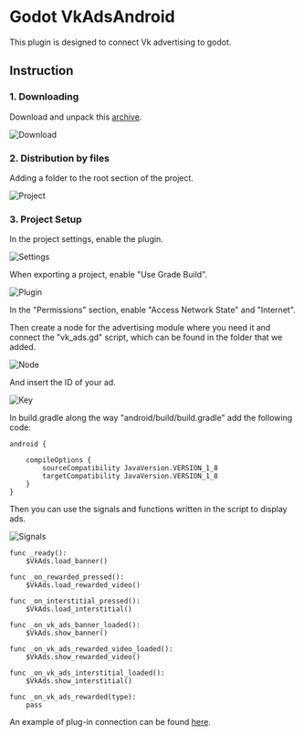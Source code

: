 # Godot VkAdsAndroid

This plugin is designed to connect Vk advertising to godot.

## Instruction

### 1. Downloading

Download and unpack this [archive](https://github.com/noctisalamandra/godot-vk-ads-android/releases/latest).

![Download](screens/download.png)

### 2. Distribution by files

Adding a folder to the root section of the project.

![Project](screens/project.png)

### 3. Project Setup

In the project settings, enable the plugin.

![Settings](screens/settings.png)

When exporting a project, enable "Use Grade Build".

![Plugin](screens/plugin.png)

In the "Permissions" section, enable "Access Network State" and "Internet".

Then create a node for the advertising module where you need it and connect the "vk_ads.gd" script, which can be found in the folder that we added.

![Node](screens/node.png)

And insert the ID of your ad.

![Key](screens/key.png)

In build.gradle along the way "android/build/build.gradle" add the following code:

```
android {

    compileOptions {
        sourceCompatibility JavaVersion.VERSION_1_8
        targetCompatibility JavaVersion.VERSION_1_8
    }
}
```

Then you can use the signals and functions written in the script to display ads.

![Signals](screens/signals.png)

```
func _ready():
	$VkAds.load_banner()

func _on_rewarded_pressed():
	$VkAds.load_rewarded_video()

func _on_interstitial_pressed():
	$VkAds.load_interstitial()

func _on_vk_ads_banner_loaded():
	$VkAds.show_banner()

func _on_vk_ads_rewarded_video_loaded():
	$VkAds.show_rewarded_video()

func _on_vk_ads_interstitial_loaded():
	$VkAds.show_interstitial()

func _on_vk_ads_rewarded(type):
	pass
```

An example of plug-in connection can be found [here](https://github.com/noctisalamandra/godot-vk-ads-android-demo).